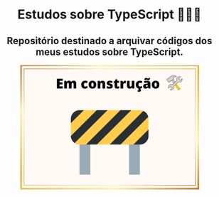 <h1 align="center"> Estudos sobre TypeScript 👩🏽‍💻 </h1>

<h2 align="center">Repositório destinado a arquivar códigos dos meus estudos sobre TypeScript. </h2> 

<p align="center">
 <img width="80%" src="./em-construcao.png">
</p>

